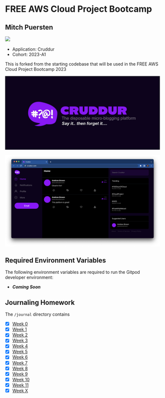 # FREE AWS Cloud Project Bootcamp

## Mitch Puersten

![](https://codebuild.ca-central-1.amazonaws.com/badges?uuid=eyJlbmNyeXB0ZWREYXRhIjoidFRTQStZUjJ3SmM4NVFVZ0ZsUlNUQjhvZlVndkdZNDBUTGtzRzRwRWZIMDF0cHBicjJETU5KMENtSlV5SGQ2MFpwOXVOMDdoZDV3VU9EOVhrYjNtZGFRPSIsIml2UGFyYW1ldGVyU3BlYyI6IkxGSHFIUkNraTNTcS83Z0giLCJtYXRlcmlhbFNldFNlcmlhbCI6MX0%3D&branch=main)

- Application: Cruddur
- Cohort: 2023-A1

This is forked from the starting codebase that will be used in the FREE AWS Cloud Project Bootcamp 2023

![Cruddur Graphic](_docs/assets/cruddur-banner.jpg)

![Cruddur Screenshot](_docs/assets/cruddur-screenshot.png)

## Required Environment Variables

The following environment variables are required to run the Gitpod developer environment:
- **_Coming Soon_**

## Journaling Homework

The `/journal` directory contains

- [x] [Week 0](journal/week0.md)  
- [x] [Week 1](journal/week1.md)  
- [x] [Week 2](journal/week2.md)  
- [x] [Week 3](journal/week3.md)  
- [x] [Week 4](journal/week4.md)  
- [x] [Week 5](journal/week5.md)  
- [x] [Week 6](journal/week6.md)  
- [x] [Week 7](journal/week7.md)  
- [x] [Week 8](journal/week8.md)  
- [x] [Week 9](journal/week9.md)  
- [x] [Week 10](journal/week10.md)
- [x] [Week 11](journal/week11.md)
- [x] [Week X](journal/week12(x).md) 
